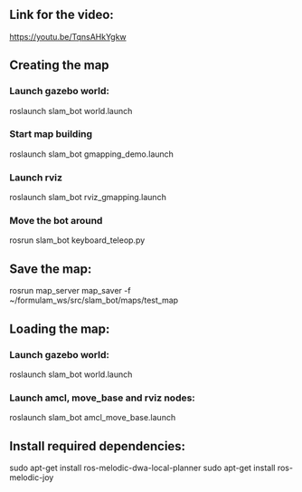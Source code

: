 ## Link for the video:
https://youtu.be/TqnsAHkYgkw

## Creating the map

### Launch gazebo world:
roslaunch slam_bot world.launch
### Start map building
roslaunch slam_bot gmapping_demo.launch
### Launch rviz
roslaunch slam_bot rviz_gmapping.launch
### Move the bot around
rosrun slam_bot keyboard_teleop.py 


## Save the map:
rosrun map_server map_saver -f ~/formulam_ws/src/slam_bot/maps/test_map

## Loading the map:

### Launch gazebo world:
roslaunch slam_bot world.launch
### Launch amcl, move_base and rviz nodes:
roslaunch slam_bot amcl_move_base.launch

## Install required dependencies:
sudo apt-get install ros-melodic-dwa-local-planner
sudo apt-get install ros-melodic-joy
